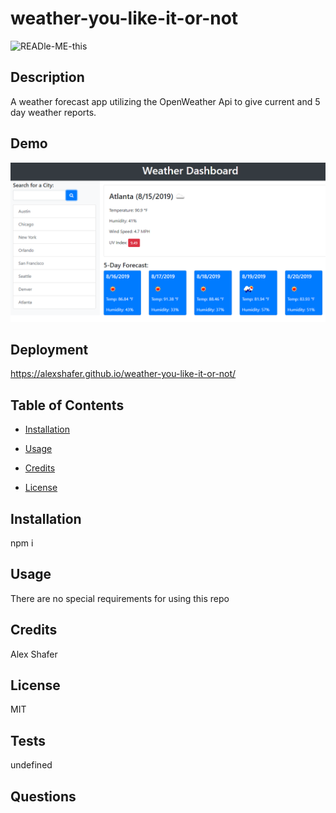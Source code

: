 # weather-you-like-it-or-not

![READle-ME-this](https://img.shields.io/github/last-commit/AlexShafer/weather-you-like-it-or-not)

## Description

A weather forecast app utilizing the OpenWeather Api to give current and 5 day weather reports.

## Demo

![Demo](assets/images/demo.png)

## Deployment

https://alexshafer.github.io/weather-you-like-it-or-not/

## Table of Contents

* [Installation](#installation)

* [Usage](#usage)

* [Credits](#credits)

* [License](#license)

## Installation

npm i

## Usage

There are no special requirements for using this repo

## Credits

Alex Shafer

## License

MIT

## Tests

undefined

## Questions

